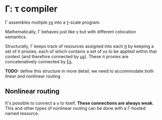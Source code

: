 # Γ: τ compiler
Γ assembles multiple [γs](gamma.md) into a [τ](tau.md)-scale program.

Mathematically, Γ behaves just like γ but with different colocation semantics.

Structurally, Γ keeps track of resources assigned into each [π](pi.md) by keeping a set of π proxies, each of which contains a set of γs to be applied within that context (and therefore connected by [μs](muxi.md)). These π proxies are concatenatively connected by [ξs](muxi.md).

**TODO:** define this structure in more detail; we need to accommodate both linear and nonlinear routing.


## Nonlinear routing
It's possible to connect a γ to itself. **These connections are always weak.** This and other types of nonlinear routing can be done with a Γ-hosted named resource.
